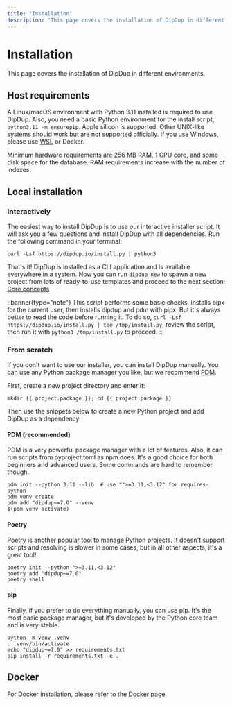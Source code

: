 ```yaml
---
title: "Installation"
description: "This page covers the installation of DipDup in different environments."
---
```


# Installation

This page covers the installation of DipDup in different environments.

## Host requirements

A Linux/macOS environment with Python 3.11 installed is required to use DipDup. Also, you need a basic Python environment for the install script, `python3.11 -m ensurepip`. Apple silicon is supported. Other UNIX-like systems should work but are not supported officially. If you use Windows, please use [WSL](https://docs.microsoft.com/en-us/windows/wsl/about) or Docker.

Minimum hardware requirements are 256 MB RAM, 1 CPU core, and some disk space for the database. RAM requirements increase with the number of indexes.

## Local installation

### Interactively

The easiest way to install DipDup is to use our interactive installer script. It will ask you a few questions and install DipDup with all dependencies. Run the following command in your terminal:

```shell [Terminal]
curl -Lsf https://dipdup.io/install.py | python3
```

That's it! DipDup is installed as a CLI application and is available everywhere in a system. Now you can run `dipdup new` to spawn a new project from lots of ready-to-use templates and proceed to the next section: [Core concepts](2.core-concepts.md)

::banner{type="note"}
This script performs some basic checks, installs pipx for the current user, then installs dipdup and pdm with pipx. But it's always better to read the code before running it. To do so, `curl -Lsf https://dipdup.io/install.py | tee /tmp/install.py`, review the script, then run it with `python3 /tmp/install.py` to proceed.
::

### From scratch

If you don't want to use our installer, you can install DipDup manually. You can use any Python package manager you like, but we recommend [PDM](https://pdm.fming.dev/latest/).

First, create a new project directory and enter it:

```shell [Terminal]
mkdir {{ project.package }}; cd {{ project.package }}
```

Then use the snippets below to create a new Python project and add DipDup as a dependency.

#### PDM (recommended)

PDM is a very powerful package manager with a lot of features. Also, it can run scripts from pyproject.toml as npm does. It's a good choice for both beginners and advanced users. Some commands are hard to remember though.

```shell [Terminal]
pdm init --python 3.11 --lib  # use "">=3.11,<3.12" for requires-python
pdm venv create
pdm add "dipdup~=7.0" --venv
$(pdm venv activate)
```

#### Poetry

Poetry is another popular tool to manage Python projects. It doesn't support scripts and resolving is slower in some cases, but in all other aspects, it's a great tool!

```shell [Terminal]
poetry init --python ">=3.11,<3.12"
poetry add "dipdup~=7.0"
poetry shell
```

#### pip

Finally, if you prefer to do everything manually, you can use pip. It's the most basic package manager, but it's developed by the Python core team and is very stable.

```shell [Terminal]
python -m venv .venv
. .venv/bin/activate
echo "dipdup~=7.0" >> requirements.txt
pip install -r requirements.txt -e .
```

## Docker

For Docker installation, please refer to the [Docker](../6.deployment/2.docker.md) page.

